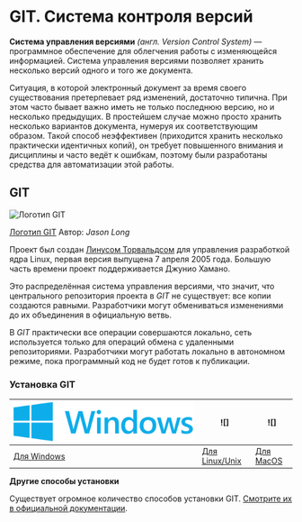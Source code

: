 # GIT. Система контроля версий

**Система управления версиями** *(англ. Version Control System)* — программное обеспечение для облегчения работы с изменяющейся информацией. Система управления версиями позволяет хранить несколько версий одного и того же документа.

Ситуация, в которой электронный документ за время своего существования претерпевает ряд изменений, достаточно типична. При этом часто бывает важно иметь не только последнюю версию, но и несколько предыдущих. В простейшем случае можно просто хранить несколько вариантов документа, нумеруя их соответствующим образом. Такой способ неэффективен (приходится хранить несколько практически идентичных копий), он требует повышенного внимания и дисциплины и часто ведёт к ошибкам, поэтому были разработаны средства для автоматизации этой работы.

## **GIT**
![](https://git-scm.com/images/logos/downloads/Git-Logo-2Color.png "Логотип GIT" )

[Логотип GIT](https://git-scm.com/downloads/logos " ") Автор: *Jason Long*

Проект был создан [Линусом Торвальдсом](https://ru.wikipedia.org/wiki/%D0%A2%D0%BE%D1%80%D0%B2%D0%B0%D0%BB%D1%8C%D0%B4%D1%81,_%D0%9B%D0%B8%D0%BD%D1%83%D1%81 "https://ru.wikipedia.org/wiki/Торвальдс,_Линус") для управления разработкой ядра Linux, первая версия выпущена 7 апреля 2005 года. Большую часть времени проект поддерживается Джунио Хамано.

Это распределённая система управления версиями, что значит, что центрального репозитория проекта в *GIT* не существует: все копии создаются равными. Разработчики могут обмениваться изменениями до их объединения в официальную ветвь.

В *GIT* практически все операции совершаются локально, сеть используется только для операций обмена с удаленными репозиториями. Разработчики могут работать локально в автономном режиме, пока программный код не будет готов к публикации.

### **Установка GIT**

![](https://raw.githubusercontent.com/deflion/git-instruction/main/img/windows_logo.png?token=AFIG5TGW3FOL3AH3GS2QKLS75NDH6 "Windows logo") | ![] | ![]
------------- | ------------- | -------------
[Для Windows](https://github.com/deflion/sf-git-readmd/blob/main/git-inst-win.md)| [Для Linux/Unix](https://github.com/deflion/sf-git-readmd/blob/main/git-inst-unix.md)| [Для MacOS](https://github.com/deflion/sf-git-readmd/blob/main/git-inst-mac.md)

 
**Другие способы установки**

Существует огромное количество способов установки GIT. [Смотрите их в официальной документации](https://git-scm.com/book/ru/v2/%D0%92%D0%B2%D0%B5%D0%B4%D0%B5%D0%BD%D0%B8%D0%B5-%D0%A3%D1%81%D1%82%D0%B0%D0%BD%D0%BE%D0%B2%D0%BA%D0%B0-Git "Установка Git").


